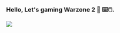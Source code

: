 ### Hello, Let's gaming Warzone 2 👋 ⌨️🖱️.


![](https://media.tenor.com/8WdZnswc6DQAAAAC/go-go-go-call-of-duty-warzone2.gif)
